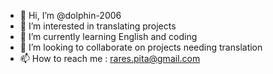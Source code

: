 - 👋 Hi, I’m @dolphin-2006
- 👀 I’m interested in translating projects
- 🌱 I’m currently learning English and coding
- 💞️ I’m looking to collaborate on projects needing translation
- 📫 How to reach me : rares.pita@gmail.com

